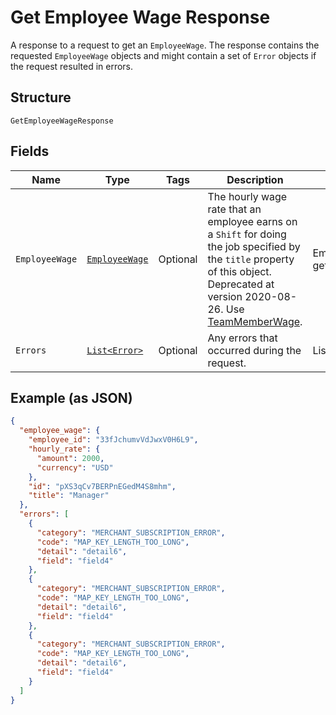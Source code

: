 
# Get Employee Wage Response

A response to a request to get an `EmployeeWage`. The response contains
the requested `EmployeeWage` objects and might contain a set of `Error` objects if
the request resulted in errors.

## Structure

`GetEmployeeWageResponse`

## Fields

| Name | Type | Tags | Description | Getter |
|  --- | --- | --- | --- | --- |
| `EmployeeWage` | [`EmployeeWage`](../../doc/models/employee-wage.md) | Optional | The hourly wage rate that an employee earns on a `Shift` for doing the job specified by the `title` property of this object. Deprecated at version 2020-08-26. Use [TeamMemberWage](entity:TeamMemberWage). | EmployeeWage getEmployeeWage() |
| `Errors` | [`List<Error>`](../../doc/models/error.md) | Optional | Any errors that occurred during the request. | List<Error> getErrors() |

## Example (as JSON)

```json
{
  "employee_wage": {
    "employee_id": "33fJchumvVdJwxV0H6L9",
    "hourly_rate": {
      "amount": 2000,
      "currency": "USD"
    },
    "id": "pXS3qCv7BERPnEGedM4S8mhm",
    "title": "Manager"
  },
  "errors": [
    {
      "category": "MERCHANT_SUBSCRIPTION_ERROR",
      "code": "MAP_KEY_LENGTH_TOO_LONG",
      "detail": "detail6",
      "field": "field4"
    },
    {
      "category": "MERCHANT_SUBSCRIPTION_ERROR",
      "code": "MAP_KEY_LENGTH_TOO_LONG",
      "detail": "detail6",
      "field": "field4"
    },
    {
      "category": "MERCHANT_SUBSCRIPTION_ERROR",
      "code": "MAP_KEY_LENGTH_TOO_LONG",
      "detail": "detail6",
      "field": "field4"
    }
  ]
}
```

